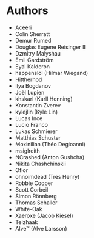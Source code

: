 # Authors

- Aceeri
- Colin Sherratt
- Demur Rumed
- Douglas Eugene Reisinger II
- Dzmitry Malyshau
- Emil Gardström
- Eyal Kalderon
- happenslol (Hilmar Wiegand)
- Hittherhod
- Ilya Bogdanov
- Joël Lupien
- khskarl (Karll Henning)
- Konstantin Zverev
- kylejlin (Kyle Lin)
- Lucas Ince
- Lucio Franco
- Lukas Schmierer
- Matthias Schuster
- Moxinilian (Théo Degioanni)
- msiglreith
- NCrashed (Anton Gushcha)
- Nikita Chashchinskii
- Oflor
- ohnoimdead (Tres Henry)
- Robbie Cooper
- Scott Corbeil
- Simon Rönnberg
- Thomas Schaller
- White-Oak
- Xaeroxe (Jacob Kiesel)
- Telzhaak
- Alve™ (Alve Larsson)
